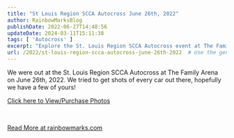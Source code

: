 ```yaml
---
title: "St Louis Region SCCA Autocross June 26th, 2022"
author: RainbowMarksBlog
publishDate: 2022-06-27T14:48:56
updateDate: 2024-03-11T15:11:38
tags: [ 'Autocross' ]
excerpt: "Explore the St. Louis Region SCCA Autocross event at The Family Arena on June 26, 2022! View and purchase photos at rainbowmarks.com."
url: /2022/st-louis-region-scca-autocross-june-26th-2022  # Use the generated URL with year
---
```

<p>We were out at the St. Louis Region SCCA Autocross at The Family Arena on June 26th, 2022. We tried to get shots of every car out there, hopefully we have a few of yours!</p>  <p><a href="https://rainbowmarks.smugmug.com/2022/Motorsports/June-26th-Autocross">Click here to View/Purchase Photos</a></p>  <p>&nbsp;</p>  <a href="https://rainbowmarks.com/Events/2022/06/Autocross6262022">Read More at rainbowmarks.com</a>


